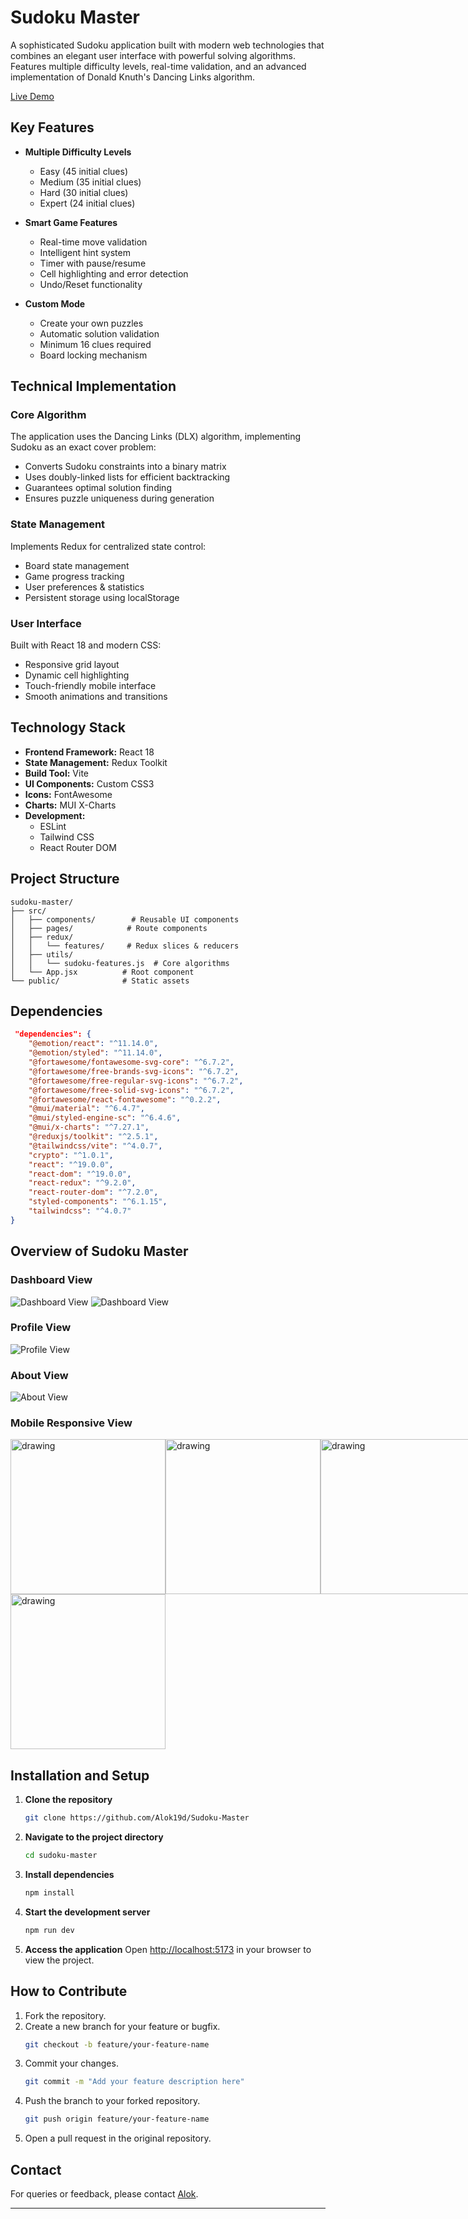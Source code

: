 # Sudoku Master

A sophisticated Sudoku application built with modern web technologies that combines an elegant user interface with powerful solving algorithms. Features multiple difficulty levels, real-time validation, and an advanced implementation of Donald Knuth's Dancing Links algorithm.

[Live Demo](https://sudoku-master.vercel.app/)

## Key Features

- **Multiple Difficulty Levels**
  - Easy (45 initial clues)
  - Medium (35 initial clues) 
  - Hard (30 initial clues)
  - Expert (24 initial clues)

- **Smart Game Features**
  - Real-time move validation
  - Intelligent hint system
  - Timer with pause/resume
  - Cell highlighting and error detection
  - Undo/Reset functionality

- **Custom Mode**
  - Create your own puzzles
  - Automatic solution validation
  - Minimum 16 clues required
  - Board locking mechanism

## Technical Implementation

### Core Algorithm
The application uses the Dancing Links (DLX) algorithm, implementing Sudoku as an exact cover problem:
- Converts Sudoku constraints into a binary matrix
- Uses doubly-linked lists for efficient backtracking
- Guarantees optimal solution finding
- Ensures puzzle uniqueness during generation

### State Management
Implements Redux for centralized state control:
- Board state management
- Game progress tracking
- User preferences & statistics
- Persistent storage using localStorage

### User Interface
Built with React 18 and modern CSS:
- Responsive grid layout
- Dynamic cell highlighting
- Touch-friendly mobile interface
- Smooth animations and transitions

## Technology Stack

- **Frontend Framework:** React 18
- **State Management:** Redux Toolkit
- **Build Tool:** Vite
- **UI Components:** Custom CSS3
- **Icons:** FontAwesome
- **Charts:** MUI X-Charts
- **Development:**
  - ESLint
  - Tailwind CSS
  - React Router DOM

## Project Structure
```
sudoku-master/
├── src/
│   ├── components/        # Reusable UI components
│   ├── pages/            # Route components
│   ├── redux/
│   │   └── features/     # Redux slices & reducers
│   ├── utils/
│   │   └── sudoku-features.js  # Core algorithms
│   └── App.jsx          # Root component
└── public/              # Static assets
```

## Dependencies
```json
 "dependencies": {
    "@emotion/react": "^11.14.0",
    "@emotion/styled": "^11.14.0",
    "@fortawesome/fontawesome-svg-core": "^6.7.2",
    "@fortawesome/free-brands-svg-icons": "^6.7.2",
    "@fortawesome/free-regular-svg-icons": "^6.7.2",
    "@fortawesome/free-solid-svg-icons": "^6.7.2",
    "@fortawesome/react-fontawesome": "^0.2.2",
    "@mui/material": "^6.4.7",
    "@mui/styled-engine-sc": "^6.4.6",
    "@mui/x-charts": "^7.27.1",
    "@reduxjs/toolkit": "^2.5.1",
    "@tailwindcss/vite": "^4.0.7",
    "crypto": "^1.0.1",
    "react": "^19.0.0",
    "react-dom": "^19.0.0",
    "react-redux": "^9.2.0",
    "react-router-dom": "^7.2.0",
    "styled-components": "^6.1.15",
    "tailwindcss": "^4.0.7"
}
```

## Overview of Sudoku Master

### Dashboard View
![Dashboard View](./screenshots/Dashboard-View_01.png)
![Dashboard View](./screenshots/Dashboard-View_02.png)

### Profile View
![Profile View](./screenshots/Profile-View.png)

### About View
![About View](./screenshots/About-View.png)

### Mobile Responsive View
<div style="display:grid; grid-template-columns:repeat(3,1fr);">
   <img src="./screenshots/Mobile-View_01.jpg" alt="drawing" width="248"/>
   <img src="./screenshots/Mobile-View_02.jpg" alt="drawing" width="248"/>
   <img src="./screenshots/Mobile-View_03.jpg" alt="drawing" width="248"/>
   <img src="./screenshots/Mobile-View_04.jpg" alt="drawing" width="248"/>
</div>

## Installation and Setup

1. **Clone the repository**
   ```bash
   git clone https://github.com/Alok19d/Sudoku-Master
   ```

2. **Navigate to the project directory**
   ```bash
   cd sudoku-master
   ```

3. **Install dependencies**
   ```bash
   npm install
   ```

4. **Start the development server**
   ```bash
   npm run dev
   ```

5. **Access the application**
   Open [http://localhost:5173](http://localhost:5173) in your browser to view the project.


## How to Contribute

1. Fork the repository.
2. Create a new branch for your feature or bugfix.
   ```bash
   git checkout -b feature/your-feature-name
   ```
3. Commit your changes.
   ```bash
   git commit -m "Add your feature description here"
   ```
4. Push the branch to your forked repository.
   ```bash
   git push origin feature/your-feature-name
   ```
5. Open a pull request in the original repository.

## Contact
For queries or feedback, please contact [Alok](mailto:anandkumar19d@gmail.com).

---

